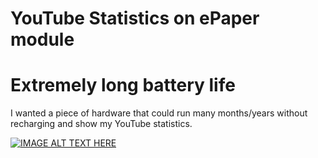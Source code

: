 # YouTube Statistics on ePaper module

# Extremely long battery life
I wanted a piece of hardware that could run many months/years without recharging and show my YouTube statistics.

[![IMAGE ALT TEXT HERE](https://img.youtube.com/vi/56j4wTS5Bmo/0.jpg)](https://www.youtube.com/watch?v=56j4wTS5Bmo)
